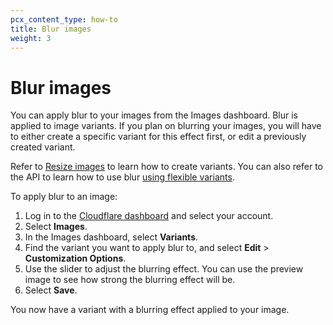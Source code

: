 ```yaml
---
pcx_content_type: how-to
title: Blur images
weight: 3
---
```


# Blur images

You can apply blur to your images from the Images dashboard. Blur is applied to image variants. If you plan on blurring your images, you will have to either create a specific variant for this effect first, or edit a previously created variant. 

Refer to [Resize images](/images/cloudflare-images/transform/resize-images/) to learn how to create variants. You can also refer to the API to learn how to use blur [using flexible variants](/images/cloudflare-images/transform/flexible-variants/#blur).

To apply blur to an image:

1. Log in to the [Cloudflare dashboard](https://dash.cloudflare.com/login) and select your account.
2. Select **Images**.
3. In the Images dashboard, select **Variants**.
4. Find the variant you want to apply blur to, and select **Edit** > **Customization Options**.
5. Use the slider to adjust the blurring effect. You can use the preview image to see how strong the blurring effect will be.
6. Select **Save**.

You now have a variant with a blurring effect applied to your image.